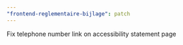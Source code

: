 ```yaml
---
"frontend-reglementaire-bijlage": patch
---
```


Fix telephone number link on accessibility statement page
